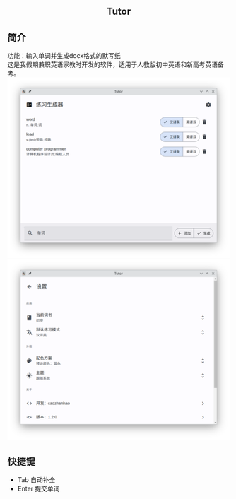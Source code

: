 <h2 align="center">
Tutor
</h2>

## 简介
功能：输入单词并生成docx格式的默写纸  
这是我假期兼职英语家教时开发的软件，适用于人教版初中英语和新高考英语备考。
![主页面](/example.png)  
![设置](/settings-example.png)  

## 快捷键
- Tab     自动补全  
- Enter 提交单词  